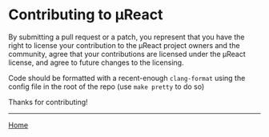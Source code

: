 Contributing to µReact
======================

By submitting a pull request or a patch, you represent that you have the right
to license your contribution to the µReact project owners and the community,
agree that your contributions are licensed under the µReact license, and agree
to future changes to the licensing.

Code should be formatted with a recent-enough ```clang-format``` using the config
file in the root of the repo (use `make pretty` to do so)

Thanks for contributing!

---------------

[Home](doc/readme.md#reference)
